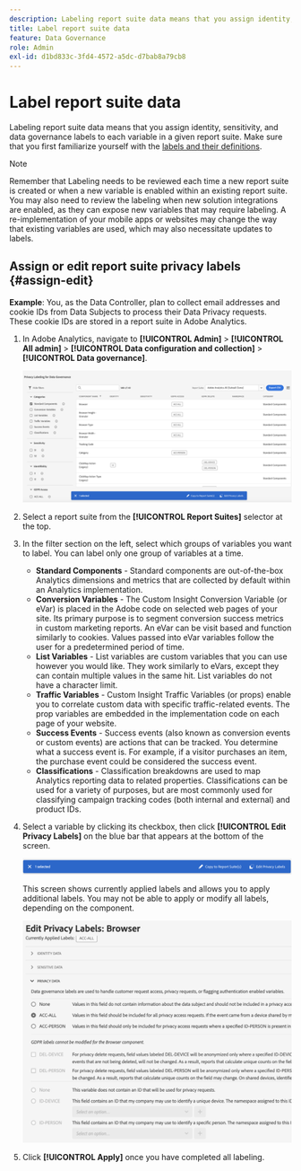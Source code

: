 ```yaml
---
description: Labeling report suite data means that you assign identity, sensitivity, and data governance labels to each variable in a given report suite.
title: Label report suite data
feature: Data Governance
role: Admin
exl-id: d1bd833c-3fd4-4572-a5dc-d7bab8a79cb8
---
```

# Label report suite data

Labeling report suite data means that you assign identity, sensitivity, and data governance labels to each variable in a given report suite. Make sure that you first familiarize yourself with the [labels and their definitions](/help/admin/admin/c-data-governance/data-labeling/gdpr-labels.md).

>[!NOTE]
>
>Remember that Labeling needs to be reviewed each time a new report suite is created or when a new variable is enabled within an existing report suite. You may also need to review the labeling when new solution integrations are enabled, as they can expose new variables that may require labeling. A re-implementation of your mobile apps or websites may change the way that existing variables are used, which may also necessitate updates to labels.

## Assign or edit report suite privacy labels {#assign-edit}

**Example**: You, as the Data Controller, plan to collect email addresses and cookie IDs from Data Subjects to process their Data Privacy requests. These cookie IDs are stored in a report suite in Adobe Analytics.

1. In Adobe Analytics, navigate to **[!UICONTROL Admin]** > **[!UICONTROL All admin]** > **[!UICONTROL Data configuration and collection]** > **[!UICONTROL Data governance]**.

   ![Privacy labeling](assets/privacy_rs_settings.png)

1. Select a report suite from the **[!UICONTROL Report Suites]** selector at the top. 

1. In the filter section on the left, select which groups of variables you want to label. You can label only one group of variables at a time.

   * **Standard Components** - Standard components are out-of-the-box Analytics dimensions and metrics that are collected by default within an Analytics implementation.
   * **Conversion Variables** - The Custom Insight Conversion Variable (or eVar) is placed in the Adobe code on selected web pages of your site. Its primary purpose is to segment conversion success metrics in custom marketing reports. An eVar can be visit based and function similarly to cookies. Values passed into eVar variables follow the user for a predetermined period of time.
   * **List Variables** - List variables are custom variables that you can use however you would like. They work similarly to eVars, except they can contain multiple values in the same hit. List variables do not have a character limit.
   * **Traffic Variables** - Custom Insight Traffic Variables (or props) enable you to correlate custom data with specific traffic-related events. The prop variables are embedded in the implementation code on each page of your website.
   * **Success Events** - Success events (also known as conversion events or custom events) are actions that can be tracked. You determine what a success event is. For example, if a visitor purchases an item, the purchase event could be considered the success event.
   * **Classifications** - Classification breakdowns are used to map Analytics reporting data to related properties. Classifications can be used for a variety of purposes, but are most commonly used for classifying campaign tracking codes (both internal and external) and product IDs.

1. Select a variable by clicking its checkbox, then click **[!UICONTROL Edit Privacy Labels]** on the blue bar that appears at the bottom of the screen.

   ![Edit](assets/edit-label.png)

   This screen shows currently applied labels and allows you to apply additional labels. You may not be able to apply or modify all labels, depending on the component.

   ![Applied labels](assets/edit-labels2.png)

1. Click **[!UICONTROL Apply]** once you have completed all labeling.


